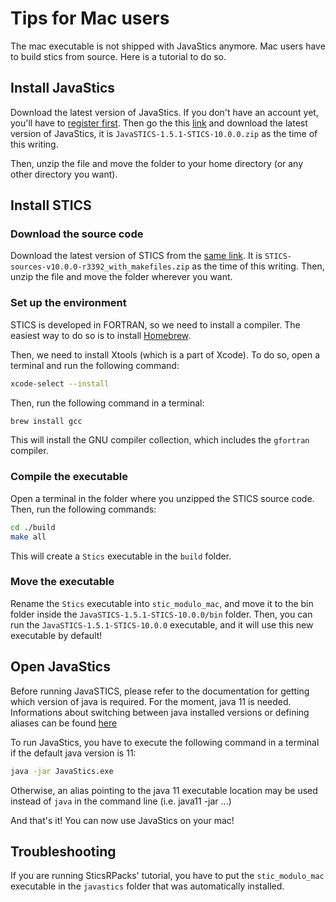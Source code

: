 # Tips for Mac users

The mac executable is not shipped with JavaStics anymore. Mac users have to build stics from source. Here is a tutorial to do so.

## Install JavaStics

Download the latest version of JavaStics. If you don't have an account yet, you'll have to [register first](https://w3.avignon.inra.fr/forge/account/register). Then go the this [link](https://w3.avignon.inra.fr/forge/projects/stics_main_projecv/files) and download the latest version of JavaStics, it is `JavaSTICS-1.5.1-STICS-10.0.0.zip` as the time of this writing.

Then, unzip the file and move the folder to your home directory (or any other directory you want).

## Install STICS

### Download the source code

Download the latest version of STICS from the [same link](https://w3.avignon.inra.fr/forge/projects/stics_main_projecv/files). It is `STICS-sources-v10.0.0-r3392_with_makefiles.zip` as the time of this writing. Then, unzip the file and move the folder wherever you want.

### Set up the environment

STICS is developed in FORTRAN, so we need to install a compiler. The easiest way to do so is to install [Homebrew](https://brew.sh/). 

Then, we need to install Xtools (which is a part of Xcode). To do so, open a terminal and run the following command:

```bash
xcode-select --install
```

Then, run the following command in a terminal:

```bash
brew install gcc
```

This will install the GNU compiler collection, which includes the `gfortran` compiler.

### Compile the executable

Open a terminal in the folder where you unzipped the STICS source code. Then, run the following commands:

```bash
cd ./build
make all
```

This will create a `Stics` executable in the `build` folder. 

### Move the executable

Rename the `Stics` executable into `stic_modulo_mac`, and move it to the bin folder inside the `JavaSTICS-1.5.1-STICS-10.0.0/bin` folder. Then, you can run the `JavaSTICS-1.5.1-STICS-10.0.0` executable, and it will use this new executable by default!

## Open JavaStics

Before running JavaSTICS, please refer to the documentation for getting which version of java is required.
For the moment, java 11 is needed.
Informations about switching between java installed versions or defining aliases can be found [here](https://medium.com/@manvendrapsingh/installing-many-jdk-versions-on-macos-dfc177bc8c2b)

To run JavaStics, you have to execute the following command in a terminal if the default java version is 11:

```bash
java -jar JavaStics.exe 
```
Otherwise, an alias pointing to the java 11 executable location may be used instead of `java` in the command line (i.e. java11 -jar ...)

And that's it! You can now use JavaStics on your mac!

## Troubleshooting

If you are running SticsRPacks' tutorial, you have to put the `stic_modulo_mac` executable in the `javastics` folder that was automatically installed.
